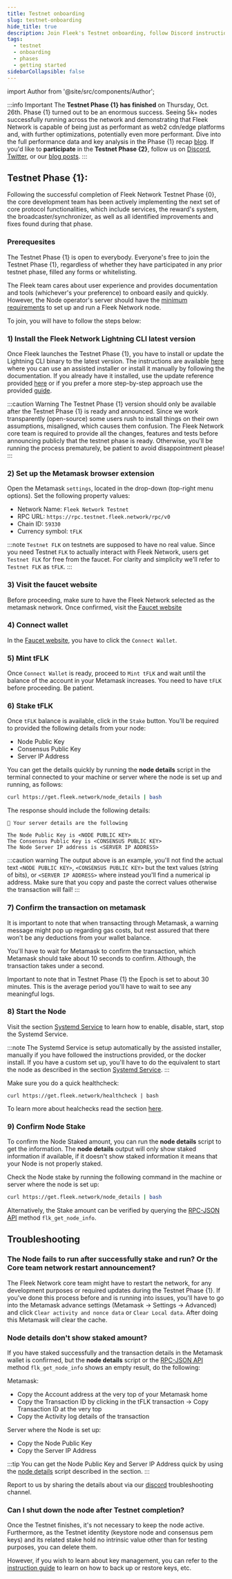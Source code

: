 ```yaml
---
title: Testnet onboarding
slug: testnet-onboarding
hide_title: true
description: Join Fleek's Testnet onboarding, follow Discord instructions to install and verify your node. Check live updates, attend community calls, and ensure node is setup correctly. 
tags:
  - testnet
  - onboarding
  - phases
  - getting started
sidebarCollapsible: false
---
```


import Author from '@site/src/components/Author';

:::info Important
The **Testnet Phase {1} has finished** on Thursday, Oct. 26th. Phase {1} turned out to be an enormous success. Seeing 5k+ nodes successfully running across the network and demonstrating that Fleek Network is capable of being just as performant as web2 cdn/edge platforms and, with further optimizations, potentially even more performant. Dive into the full performance data and key analysis in the Phase {1} recap [blog](https://blog.fleek.network/post/fleek-network-phase-1-recap). If you'd like to **participate** in the **Testnet Phase {2}**, follow us on [Discord](https://discord.gg/fleek), [Twitter](https://twitter.com/fleek_net), or our [blog posts](https://blog.fleek.network/).
:::

## Testnet Phase {1}:

Following the successful completion of Fleek Network Testnet Phase {0}, the core development team has been actively implementing the next set of core protocol functionalities, which include services, the reward's system, the broadcaster/synchronizer, as well as all identified improvements and fixes found during that phase.

### Prerequesites

The Testnet Phase {1} is open to everybody. Everyone's free to join the Testnet Phase {1}, regardless of whether they have participated in any prior testnet phase, filled any forms or whitelisting.

The Fleek team cares about user experience and provides documentation and tools (whichever's your preference) to onboard easily and quickly. However, the Node operator's server should have the [minimum requirements](/docs/node/requirements) to set up and run a Fleek Network node.

To join, you will have to follow the steps below:

### 1) Install the Fleek Network Lightning CLI latest version

Once Fleek launches the Testnet Phase {1}, you have to install or update the Lightning CLI binary to the latest version. The instructions are available [here](/docs/node/install) where you can use an assisted installer or install it manually by following the documentation. If you already have it installed, use the update reference provided [here](/references/Lightning%20CLI/update-cli-from-source-code) or if you prefer a more step-by-step approach use the provided [guide](/guides/Node%20Operators/updating-lightning).

:::caution Warning
The Testnet Phase {1} version should only be available after the Testnet Phase {1} is ready and announced. Since we work transparently (open-source) some users rush to install things on their own assumptions, misaligned, which causes them confusion. The Fleek Network core team is required to provide all the changes, features and tests before announcing publicly that the testnet phase is ready. Otherwise, you'll be running the process prematurely, be patient to avoid disappointment please!
:::

### 2) Set up the Metamask browser extension

Open the Metamask `settings`, located in the drop-down (top-right menu options). Set the following property values:

- Network Name: `Fleek Network Testnet`
- RPC URL: `https://rpc.testnet.fleek.network/rpc/v0`
- Chain ID: `59330`
- Currency symbol: `tFLK`

:::note
`Testnet FLK` on testnets are supposed to have no real value. Since you need Testnet `FLK` to actually interact with Fleek Network, users get `Testnet FLK` for free from the faucet. For clarity and simplicity we'll refer to `Testnet FLK` as `tFLK`.
:::

### 3) Visit the faucet website

Before proceeding, make sure to have the Fleek Network selected as the metamask network. Once confirmed, visit the [Faucet website](https://faucet.testnet.fleek.network/)

### 4) Connect wallet

In the [Faucet website](https://faucet.testnet.fleek.network/), you have to click the `Connect Wallet`.

### 5) Mint tFLK

Once `Connect Wallet` is ready, proceed to `Mint tFLK` and wait until the balance of the account in your Metamask increases. You need to have `tFLK` before proceeding. Be patient.

### 6) Stake tFLK

Once `tFLK` balance is available, click in the `Stake` button. You'll be required to provided the following details from your node:

- Node Public Key
- Consensus Public Key
- Server IP Address

You can get the details quickly by running the **node details** script in the terminal connected to your machine or server where the node is set up and running, as follows:

```sh
curl https://get.fleek.network/node_details | bash
```

The response should include the following details:

```
🤖 Your server details are the following

The Node Public Key is <NODE PUBLIC KEY>
The Consensus Public Key is <CONSENSUS PUBLIC KEY>
The Node Server IP address is <SERVER IP ADDRESS>
```

:::caution warning
The output above is an example, you'll not find the actual text `<NODE PUBLIC KEY>`, `<CONSENSUS PUBLIC KEY>` but the text values (string of bits), or `<SERVER IP ADDRESS>` where instead you'll find a numerical ip address.
Make sure that you copy and paste the correct values otherwise the transaction will fail!
:::

### 7) Confirm the transaction on metamask

It is important to note that when transacting through Metamask, a warning message might pop up regarding gas costs, but rest assured that there won't be any deductions from your wallet balance.

You'll have to wait for Metamask to confirm the transaction, which Metamask should take about 10 seconds to confirm. Although, the transaction takes under a second.

Important to note that in Testnet Phase {1} the Epoch is set to about 30 minutes. This is the average period you'll have to wait to see any meaningful logs.

### 8) Start the Node

Visit the section [Systemd Service](/docs/node/systemd-service) to learn how to enable, disable, start, stop the Systemd Service.

:::note
The Systemd Service is setup automatically by the assisted installer, manually if you have followed the instructions provided, or the docker install. If you have a custom set up, you'll have to do the equivalent to start the node as described in the section [Systemd Service](/docs/node/systemd-service).
:::

Make sure you do a quick healthcheck:

```
curl https://get.fleek.network/healthcheck | bash
```

To learn more about healchecks read the section [here](/docs/node/health-check).

### 9) Confirm Node Stake

To confirm the Node Staked amount, you can run the **node details** script to get the information. The **node details** output will only show staked information if available, if it doesn't show staked information it means that your Node is not properly staked.

Check the Node stake by running the following command in the machine or server where the node is set up:

```sh
curl https://get.fleek.network/node_details | bash
```

Alternatively, the Stake amount can be verified by querying the [RPC-JSON API](/docs/learn/the-network/#json-rpc-interface) method `flk_get_node_info`. 

## Troubleshooting

### The Node fails to run after successfully stake and run? Or the Core team network restart announcement?

The Fleek Network core team might have to restart the network, for any development purposes or required updates during the Testnet Phase {1}. If you've done this process before and is running into issues, you'll have to go into the Metamask advance settings (Metamask → Settings → Advanced) and click `Clear activity and nonce data` or `Clear Local data`. After doing this Metamask will clear the cache.

### Node details don't show staked amount?

If you have staked successfully and the transaction details in the Metamask wallet is confirmed, but the **node details** script or the [RPC-JSON API](/docs/learn/the-network/#json-rpc-interface) method `flk_get_node_info` shows an empty result, do the following:

Metamask:
- Copy the Account address at the very top of your Metamask home
- Copy the Transaction ID by clicking in the tFLK transaction → Copy Transaction ID at the very top
- Copy the Activity log details of the transaction

Server where the Node is set up:
- Copy the Node Public Key
- Copy the Server IP Address

:::tip
You can get the Node Public Key and Server IP Address quick by using the [node details](#6-stake-tflk) script described in the section.
:::

Report to us by sharing the details about via our [discord](https://discord.gg/fleek) troubleshooting channel.

### Can I shut down the node after Testnet completion?

Once the Testnet finishes, it's not necessary to keep the node active. Furthermore, as the Testnet identity (keystore node and consensus pem keys) and its related stake hold no intrinsic value other than for testing purposes, you can delete them.

However, if you wish to learn about key management, you can refer to the [instruction guide](/guides/Node%20Operators/managing-the-keystore) to learn on how to back up or restore keys, etc.

<Author
    name="Helder Oliveira"
    image="https://github.com/heldrida.png"
    title="Software Developer + DX"
    url="https://github.com/heldrida"
/>